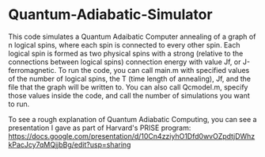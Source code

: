 # Quantum-Adiabatic-Simulator
This code simulates a Quantum Adaibatic Computer annealing of a graph of n logical spins, where each spin is connected to
every other spin. Each logical spin is formed as two physical spins with a strong (relative to the connections between
logical spins) connection energy with value Jf, or J-ferromagnetic. To run the code, you can call main.m with specified values
of the number of logical spins, the T (time length of annealing), Jf, and the file that the graph will be written to. You can 
also call Qcmodel.m, specify those values inside the code, and call the number of simulations you want to run.

To see a rough explanation of Quantum Adiabatic Computing, you can see a presentation I gave as part of Harvard's PRISE program:
https://docs.google.com/presentation/d/10Cn4zziyhO1Dfd0wvOZpdtjDWhzkPacJcy7qMQjjbBg/edit?usp=sharing
